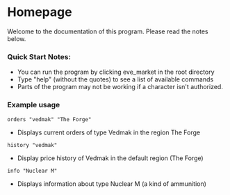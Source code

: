 # Homepage
Welcome to the documentation of this program.
Please read the notes below.
### Quick Start Notes:
  - You can run the program by clicking eve_market in the root directory
  - Type "help" (without the quotes) to see a list of available commands
  - Parts of the program may not be working if a character isn't authorized.
### Example usage

  ```
  orders "vedmak" "The Forge"
  ```
  - Displays current orders of type Vedmak in the region The Forge


  ```
  history "vedmak"
  ```
  - Display price history of Vedmak in the default region (The Forge)


  ```
  info "Nuclear M"
  ```
  - Displays information about type Nuclear M (a kind of ammunition)